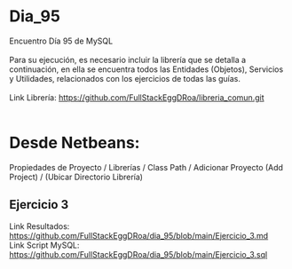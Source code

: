 # Dia_95
Encuentro Día 95 de MySQL 
<br>
<br>
Para su ejecución, es necesario incluir la librería que se detalla a continuación, en ella se encuentra todos las Entidades (Objetos), Servicios y 
Utilidades, relacionados con los ejercicios de todas las guías.
<br>
<br>
Link Librería: https://github.com/FullStackEggDRoa/libreria_comun.git
<br>
<br>
# Desde Netbeans: 
Propiedades de Proyecto / Librerías / Class Path / Adicionar Proyecto (Add Project) / (Ubicar Directorio Librería)

## Ejercicio 3
Link Resultados: https://github.com/FullStackEggDRoa/dia_95/blob/main/Ejercicio_3.md
<br>
Link Script MySQL: https://github.com/FullStackEggDRoa/dia_95/blob/main/Ejercicio_3.sql

